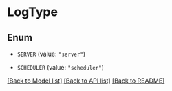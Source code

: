 # LogType

## Enum


* `SERVER` (value: `"server"`)

* `SCHEDULER` (value: `"scheduler"`)


[[Back to Model list]](../README.md#documentation-for-models) [[Back to API list]](../README.md#documentation-for-api-endpoints) [[Back to README]](../README.md)


